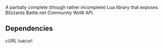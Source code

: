 A partially complete (though rather incomplete) Lua library that exposes Blizzards Battle.net Community WoW API.

## Dependencies
cURL
luacurl

